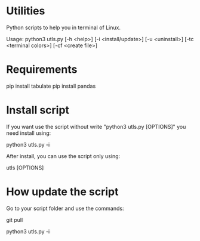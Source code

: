 # Utilities
Python scripts to help you in terminal of Linux.

Usage: python3 utls.py [-h \<help\>] [-i \<install/update\>] [-u \<uninstall\>] [-tc \<terminal colors\>] [-cf \<create file\>]

# Requirements
pip install tabulate
pip install pandas

# Install script
If you want use the script without write "python3 utls.py [OPTIONS]" you need install using: 

python3 utls.py -i

After install, you can use the script only using:

utls [OPTIONS]

# How update the script
Go to your script folder and use the commands:

git pull

python3 utls.py -i
